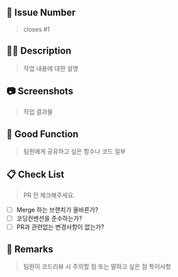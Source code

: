 ## 💬 Issue Number

> closes #1

## 🤷‍♂ Description

> 작업 내용에 대한 설명

## 📷 Screenshots

> 작업 결과물

## 👻 Good Function

> 팀원에게 공유하고 싶은 함수나 코드 일부

## 📋 Check List

> PR 전 체크해주세요.

- [ ] Merge 하는 브랜치가 올바른가?
- [ ] 코딩컨벤션을 준수하는가?
- [ ] PR과 관련없는 변경사항이 없는가?

## 📒 Remarks

> 팀원이 코드리뷰 시 주의할 점 또는 말하고 싶은 점 특이사항
